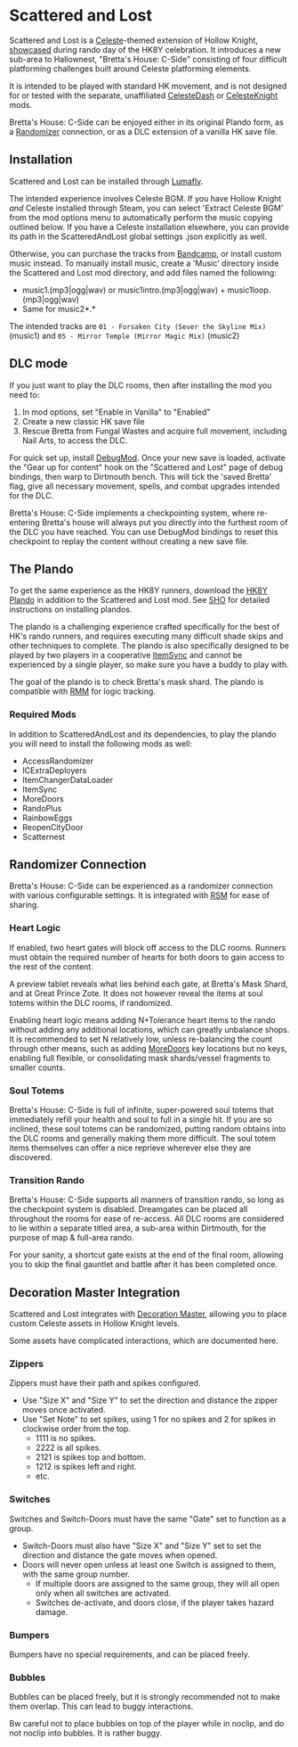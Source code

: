 ﻿# Scattered and Lost

Scattered and Lost is a [Celeste](https://www.celestegame.com/)-themed extension of Hollow Knight, [showcased](https://www.twitch.tv/videos/2387984304?collection=g3fP-sl7JhgoHQ) during rando day of the HK8Y celebration. It introduces a new sub-area to Hallownest, "Bretta's House: C-Side" consisting of four difficult platforming challenges built around Celeste platforming elements.

It is intended to be played with standard HK movement, and is not designed for or tested with the separate, unaffiliated [CelesteDash](https://github.com/kot9pa16lvl/HKCelesteDash) or [CelesteKnight](https://github.com/zoteline/CelesteKnight) mods.

Bretta's House: C-Side can be enjoyed either in its original Plando form, as a [Randomizer](https://github.com/homothetyhk/RandomizerMod) connection, or as a DLC extension of a vanilla HK save file.

## Installation

Scattered and Lost can be installed through [Lumafly](https://themulhima.github.io/Lumafly/).

The intended experience involves Celeste BGM. If you have Hollow Knight _and_ Celeste installed through Steam, you can select 'Extract Celeste BGM' from the mod options menu to automatically perform the music copying outlined below. If you have a Celeste installation elsewhere, you can provide its path in the ScatteredAndLost global settings .json explicitly as well.

Otherwise, you can purchase the tracks from [Bandcamp](https://radicaldreamland.bandcamp.com/album/celeste-b-sides), or install custom music instead. To manually install music, create a 'Music' directory inside the Scattered and Lost mod directory, and add files named the following:

  - music1.(mp3|ogg|wav) or music1intro.(mp3|ogg|wav) + music1loop.(mp3|ogg|wav)
  - Same for music2*.*

The intended tracks are `01 - Forsaken City (Sever the Skyline Mix)` (music1) and `05 - Mirror Temple (Mirror Magic Mix)` (music2)

## DLC mode

If you just want to play the DLC rooms, then after installing the mod you need to:

1)  In mod options, set "Enable in Vanilla" to "Enabled"
2)  Create a new classic HK save file
3)  Rescue Bretta from Fungal Wastes and acquire full movement, including Nail Arts, to access the DLC.

For quick set up, install [DebugMod](https://github.com/TheMulhima/HollowKnight.DebugMod). Once your new save is loaded, activate the "Gear up for content" hook on the "Scattered and Lost" page of debug bindings, then warp to Dirtmouth bench. This will tick the 'saved Bretta' flag, give all necessary movement, spells, and combat upgrades intended for the DLC.

Bretta's House: C-Side implements a checkpointing system, where re-entering Bretta's house will always put you directly into the furthest room of the DLC you have reached. You can use DebugMod bindings to reset this checkpoint to replay the content without creating a new save file.

## The Plando

To get the same experience as the HK8Y runners, download the [HK8Y Plando](https://github.com/dplochcoder/HollowKnight.ScatteredAndLost/blob/main/ScatteredAndLost/Plando/HK8Y%20Scattered%20and%20Lost.zip) in addition to the Scattered and Lost mod. See [SHO](https://www.smallhomothetyorganization.org/rando/plandoguide) for detailed instructions on installing plandos.

The plando is a challenging experience crafted specifically for the best of HK's rando runners, and requires executing many difficult shade skips and other techniques to complete. The plando is also specifically designed to be played by two players in a cooperative [ItemSync](https://github.com/Shadudev/HollowKnight.MultiWorld/blob/master/ItemSyncMod/README.md) and cannot be experienced by a single player, so make sure you have a buddy to play with.

The goal of the plando is to check Bretta's mask shard. The plando is compatible with [RMM](https://github.com/syyePhenomenol/RandoMapMod) for logic tracking.

### Required Mods

In addition to ScatteredAndLost and its dependencies, to play the plando you will need to install the following mods as well:

- AccessRandomizer
- ICExtraDeployers
- ItemChangerDataLoader
- ItemSync
- MoreDoors
- RandoPlus
- RainbowEggs
- ReopenCityDoor
- Scatternest

## Randomizer Connection

Bretta's House: C-Side can be experienced as a randomizer connection with various configurable settings. It is integrated with [RSM](https://github.com/BadMagic100/RandoSettingsManager) for ease of sharing.

### Heart Logic

If enabled, two heart gates will block off access to the DLC rooms. Runners must obtain the required number of hearts for both doors to gain access to the rest of the content.

A preview tablet reveals what lies behind each gate, at Bretta's Mask Shard, and at Great Prince Zote. It does not however reveal the items at soul totems within the DLC rooms, if randomized.

Enabling heart logic means adding N+Tolerance heart items to the rando without adding any additional locations, which can greatly unbalance shops. It is recommended to set N relatively low, unless re-balancing the count through other means, such as adding [MoreDoors](https://github.com/dplochcoder/HollowKnight.MoreDoors) key locations but no keys, enabling full flexible, or consolidating mask shards/vessel fragments to smaller counts.

### Soul Totems

Bretta's House: C-Side is full of infinite, super-powered soul totems that immediately refill your health and soul to full in a single hit. If you are so inclined, these soul totems can be randomized, putting random obtains into the DLC rooms and generally making them more difficult. The soul totem items themselves can offer a nice reprieve wherever else they are discovered.

### Transition Rando

Bretta's House: C-Side supports all manners of transition rando, so long as the checkpoint system is disabled. Dreamgates can be placed all throughout the rooms for ease of re-access. All DLC rooms are considered to lie within a separate titled area, a sub-area within Dirtmouth, for the purpose of map & full-area rando.

For your sanity, a shortcut gate exists at the end of the final room, allowing you to skip the final gauntlet and battle after it has been completed once.

## Decoration Master Integration

Scattered and Lost integrates with [Decoration Master](https://github.com/ygsbzr/HollowKnight.Decoration/tree/master), allowing you to place custom Celeste assets in Hollow Knight levels.

Some assets have complicated interactions, which are documented here.

### Zippers

Zippers must have their path and spikes configured.

- Use "Size X" and "Size Y" to set the direction and distance the zipper moves once activated.
- Use "Set Note" to set spikes, using 1 for no spikes and 2 for spikes in clockwise order from the top.
    - 1111 is no spikes.
    - 2222 is all spikes.
    - 2121 is spikes top and bottom.
    - 1212 is spikes left and right.
    - etc.

### Switches

Switches and Switch-Doors must have the same "Gate" set to function as a group.

- Switch-Doors must also have "Size X" and "Size Y" set to set the direction and distance the gate moves when opened.
- Doors will never open unless at least one Switch is assigned to them, with the same group number.
    - If multiple doors are assigned to the same group, they will all open only when all switches are activated.
    - Switches de-activate, and doors close, if the player takes hazard damage.

### Bumpers

Bumpers have no special requirements, and can be placed freely.

### Bubbles

Bubbles can be placed freely, but it is strongly recommended not to make them overlap. This can lead to buggy interactions.

Bw careful not to place bubbles on top of the player while in noclip, and do not noclip into bubbles. It is rather buggy.

